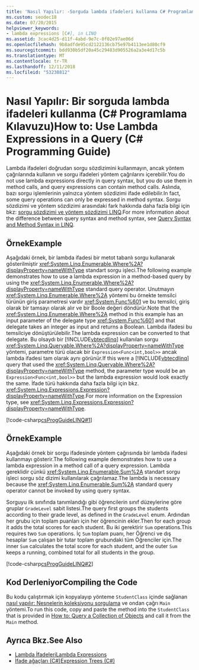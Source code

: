 ```yaml
---
title: 'Nasıl Yapılır: -Sorguda lambda ifadeleri kullanma C# Programlama Kılavuzu'
ms.custom: seodec18
ms.date: 07/20/2015
helpviewer_keywords:
- lambda expressions [C#], in LINQ
ms.assetid: 3cac4d25-d11f-4abd-9e7c-0f02e97ae06d
ms.openlocfilehash: 9b8adfde95cd2122136cb75e97b4113ee1d80cf9
ms.sourcegitcommit: bdd930b5df20a45c29483d905526a2a3e4d17c5b
ms.translationtype: MT
ms.contentlocale: tr-TR
ms.lasthandoff: 12/11/2018
ms.locfileid: "53238812"
---
```

# <a name="how-to-use-lambda-expressions-in-a-query-c-programming-guide"></a><span data-ttu-id="3eae0-102">Nasıl Yapılır: Bir sorguda lambda ifadeleri kullanma (C# Programlama Kılavuzu)</span><span class="sxs-lookup"><span data-stu-id="3eae0-102">How to: Use Lambda Expressions in a Query (C# Programming Guide)</span></span>
<span data-ttu-id="3eae0-103">Lambda ifadeleri doğrudan sorgu sözdizimini kullanmayın, ancak yöntem çağrılarında kullanın ve sorgu ifadeleri yöntem çağrılarını içerebilir.</span><span class="sxs-lookup"><span data-stu-id="3eae0-103">You do not use lambda expressions directly in query syntax, but you do use them in method calls, and query expressions can contain method calls.</span></span> <span data-ttu-id="3eae0-104">Aslında, bazı sorgu işlemlerinin yalnızca yöntem sözdizimi ifade edilebilir.</span><span class="sxs-lookup"><span data-stu-id="3eae0-104">In fact, some query operations can only be expressed in method syntax.</span></span> <span data-ttu-id="3eae0-105">Sorgu sözdizimi ve yöntem sözdizimi arasındaki fark hakkında daha fazla bilgi için bkz: [sorgu sözdizimi ve yöntem sözdizimi LINQ](../../../csharp/programming-guide/concepts/linq/query-syntax-and-method-syntax-in-linq.md).</span><span class="sxs-lookup"><span data-stu-id="3eae0-105">For more information about the difference between query syntax and method syntax, see [Query Syntax and Method Syntax in LINQ](../../../csharp/programming-guide/concepts/linq/query-syntax-and-method-syntax-in-linq.md).</span></span>  
  
## <a name="example"></a><span data-ttu-id="3eae0-106">Örnek</span><span class="sxs-lookup"><span data-stu-id="3eae0-106">Example</span></span>  
 <span data-ttu-id="3eae0-107">Aşağıdaki örnek, bir lambda ifadesi bir metot tabanlı sorgu kullanarak gösterilmiştir <xref:System.Linq.Enumerable.Where%2A?displayProperty=nameWithType> standart sorgu işleci.</span><span class="sxs-lookup"><span data-stu-id="3eae0-107">The following example demonstrates how to use a lambda expression in a method-based query by using the <xref:System.Linq.Enumerable.Where%2A?displayProperty=nameWithType> standard query operator.</span></span> <span data-ttu-id="3eae0-108">Unutmayın <xref:System.Linq.Enumerable.Where%2A> yöntemi bu örnekte temsilci türünün giriş parametresi vardır <xref:System.Func%601> ve bu temsilci, giriş olarak bir tamsayı olarak alır ve bir Boole değeri döndürür.</span><span class="sxs-lookup"><span data-stu-id="3eae0-108">Note that the <xref:System.Linq.Enumerable.Where%2A> method in this example has an input parameter of the delegate type <xref:System.Func%601> and that delegate takes an integer as input and returns a Boolean.</span></span> <span data-ttu-id="3eae0-109">Lambda ifadesi bu temsilciye dönüştürülebilir.</span><span class="sxs-lookup"><span data-stu-id="3eae0-109">The lambda expression can be converted to that delegate.</span></span> <span data-ttu-id="3eae0-110">Bu olsaydı bir [!INCLUDE[vbtecdlinq](~/includes/vbtecdlinq-md.md)] kullanılan sorgu <xref:System.Linq.Queryable.Where%2A?displayProperty=nameWithType> yöntemi, parametre türü olacak bir `Expression<Func<int,bool>>` ancak lambda ifadesi tam olarak aynı görünür.</span><span class="sxs-lookup"><span data-stu-id="3eae0-110">If this were a [!INCLUDE[vbtecdlinq](~/includes/vbtecdlinq-md.md)] query that used the <xref:System.Linq.Queryable.Where%2A?displayProperty=nameWithType> method, the parameter type would be an `Expression<Func<int,bool>>` but the lambda expression would look exactly the same.</span></span> <span data-ttu-id="3eae0-111">İfade türü hakkında daha fazla bilgi için bkz. <xref:System.Linq.Expressions.Expression?displayProperty=nameWithType>.</span><span class="sxs-lookup"><span data-stu-id="3eae0-111">For more information on the Expression type, see <xref:System.Linq.Expressions.Expression?displayProperty=nameWithType>.</span></span>  
  
 [!code-csharp[csProgGuideLINQ#1](../../../csharp/programming-guide/arrays/codesnippet/CSharp/how-to-use-lambda-expressions-in-a-query_1.cs)]  
  
## <a name="example"></a><span data-ttu-id="3eae0-112">Örnek</span><span class="sxs-lookup"><span data-stu-id="3eae0-112">Example</span></span>  
 <span data-ttu-id="3eae0-113">Aşağıdaki örnek bir sorgu ifadesinde yöntem çağrısında bir lambda ifadesi kullanmayı gösterir.</span><span class="sxs-lookup"><span data-stu-id="3eae0-113">The following example demonstrates how to use a lambda expression in a method call of a query expression.</span></span> <span data-ttu-id="3eae0-114">Lambda gereklidir çünkü <xref:System.Linq.Enumerable.Sum%2A> standart sorgu işleci sorgu söz dizimi kullanılarak çağrılamaz.</span><span class="sxs-lookup"><span data-stu-id="3eae0-114">The lambda is necessary because the <xref:System.Linq.Enumerable.Sum%2A> standard query operator cannot be invoked by using query syntax.</span></span>  
  
 <span data-ttu-id="3eae0-115">Sorguyu ilk sınıfında tanımlandığı gibi öğrencilerin sınıf düzeylerine göre gruplar `GradeLevel` sabit listesi.</span><span class="sxs-lookup"><span data-stu-id="3eae0-115">The query first groups the students according to their grade level, as defined in the `GradeLevel` enum.</span></span> <span data-ttu-id="3eae0-116">Ardından her grubu için toplam puanları için her öğrencinin ekler.</span><span class="sxs-lookup"><span data-stu-id="3eae0-116">Then for each group it adds the total scores for each student.</span></span> <span data-ttu-id="3eae0-117">Bu iki gerektirir `Sum` operations.</span><span class="sxs-lookup"><span data-stu-id="3eae0-117">This requires two `Sum` operations.</span></span> <span data-ttu-id="3eae0-118">İç `Sum` toplam puanı, her Öğrenci ve dış hesaplar `Sum` çalışan bir tutar toplam grubundaki tüm Öğrenciler için.</span><span class="sxs-lookup"><span data-stu-id="3eae0-118">The inner `Sum` calculates the total score for each student, and the outer `Sum` keeps a running, combined total for all students in the group.</span></span>  
  
 [!code-csharp[csProgGuideLINQ#2](../../../csharp/programming-guide/arrays/codesnippet/CSharp/how-to-use-lambda-expressions-in-a-query_2.cs)]  
  
## <a name="compiling-the-code"></a><span data-ttu-id="3eae0-119">Kod Derleniyor</span><span class="sxs-lookup"><span data-stu-id="3eae0-119">Compiling the Code</span></span>  
 <span data-ttu-id="3eae0-120">Bu kodu çalıştırmak için kopyalayıp yönteme `StudentClass` içinde sağlanan [nasıl yapılır: Nesnelerin koleksiyonu sorgulama](../../../csharp/programming-guide/linq-query-expressions/how-to-query-a-collection-of-objects.md) ve ondan çağrı `Main` yöntemi.</span><span class="sxs-lookup"><span data-stu-id="3eae0-120">To run this code, copy and paste the method into the `StudentClass` that is provided in [How to: Query a Collection of Objects](../../../csharp/programming-guide/linq-query-expressions/how-to-query-a-collection-of-objects.md) and call it from the `Main` method.</span></span>  
  
## <a name="see-also"></a><span data-ttu-id="3eae0-121">Ayrıca Bkz.</span><span class="sxs-lookup"><span data-stu-id="3eae0-121">See Also</span></span>

- [<span data-ttu-id="3eae0-122">Lambda İfadeleri</span><span class="sxs-lookup"><span data-stu-id="3eae0-122">Lambda Expressions</span></span>](../../../csharp/programming-guide/statements-expressions-operators/lambda-expressions.md)  
- [<span data-ttu-id="3eae0-123">İfade ağaçları (C#)</span><span class="sxs-lookup"><span data-stu-id="3eae0-123">Expression Trees (C#)</span></span>](../concepts/expression-trees/index.md)  
